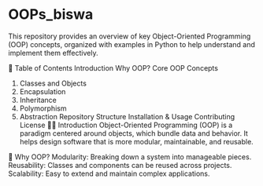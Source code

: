 # OOPs_biswa

This repository provides an overview of key Object-Oriented Programming (OOP) concepts, organized with examples in Python to help understand and implement them effectively.

📑 Table of Contents
Introduction
Why OOP?
Core OOP Concepts
1. Classes and Objects
2. Encapsulation
3. Inheritance
4. Polymorphism
5. Abstraction
Repository Structure
Installation & Usage
Contributing
License
🧑‍💻 Introduction
Object-Oriented Programming (OOP) is a paradigm centered around objects, which bundle data and behavior. It helps design software that is more modular, maintainable, and reusable.

🤔 Why OOP?
Modularity: Breaking down a system into manageable pieces.
Reusability: Classes and components can be reused across projects.
Scalability: Easy to extend and maintain complex applications.
